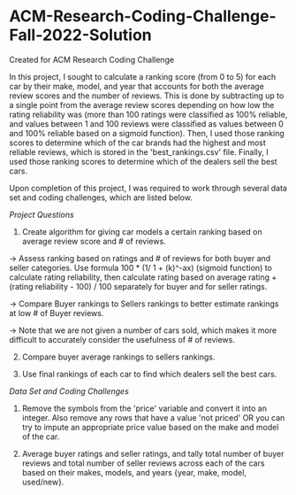 # ACM-Research-Coding-Challenge-Fall-2022-Solution
Created for ACM Research Coding Challenge

In this project, I sought to calculate a ranking score (from 0 to 5) for each car by their make, model, and year that accounts for both the average review scores and the number of reviews. This is done by subtracting up to a single point from the average review scores depending on how low the rating reliability was (more than 100 ratings were classified as 100% reliable, and values between 1 and 100 reviews were classified as values between 0 and 100% reliable based on a sigmoid function). Then, I used those ranking scores to determine which of the car brands had the highest and most reliable reviews, which is stored in the 'best_rankings.csv' file. Finally, I used those ranking scores to determine which of the dealers sell the best cars.

Upon completion of this project, I was required to work through several data set and coding challenges, which are listed below.

_Project Questions_
1. Create algorithm for giving car models a certain ranking based on average review score and # of reviews.

-> Assess ranking based on ratings and # of reviews for both buyer and seller categories. Use formula 100 * (1/ 1 + (k)^-ax) (sigmoid function) to calculate rating reliability, then calculate rating based on average rating + (rating reliability - 100) / 100 separately for buyer and for seller ratings.

-> Compare Buyer rankings to Sellers rankings to better estimate rankings at low # of Buyer reviews.

-> Note that we are not given a number of cars sold, which makes it more difficult to accurately consider the usefulness of # of reviews.

2. Compare buyer average rankings to sellers rankings.

3. Use final rankings of each car to find which dealers sell the best cars.



_Data Set and Coding Challenges_

1. Remove the symbols from the 'price' variable and convert it into an integer. Also remove any rows that have a value 'not priced' OR you can try to impute an appropriate price value based on the make and model of the car.

2. Average buyer ratings and seller ratings, and tally total number of buyer reviews and total number of seller reviews across each of the cars based on their makes, models, and years {year, make, model, used/new}.
